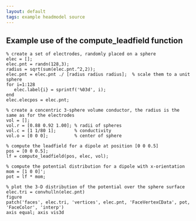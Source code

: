 ```yaml
---
layout: default
tags: example headmodel source
---
```



## Example use of the compute_leadfield function

	
	% create a set of electrodes, randomly placed on a sphere
	elec = [];
	elec.pnt = randn(128,3);
	radius = sqrt(sum(elec.pnt.^2,2));
	elec.pnt = elec.pnt ./ [radius radius radius];  % scale them to a unit sphere
	for i=1:128
	   elec.label{i} = sprintf('%03d', i);
	end
	elec.elecpos = elec.pnt;
	
	% create a concentric 3-sphere volume conductor, the radius is the same as for the electrodes
	vol = [];
	vol.r = [0.88 0.92 1.00]; % radii of spheres
	vol.c = [1 1/80 1];       % conductivity
	vol.o = [0 0 0];          % center of sphere
	
	% compute the leadfield for a dipole at position [0 0 0.5]
	pos = [0 0 0.5];
	lf = compute_leadfield(pos, elec, vol);
	
	% compute the potential distribution for a dipole with x-orientation
	mom = [1 0 0]';
	pot = lf * mom;
	
	% plot the 3-D distribution of the potential over the sphere surface
	elec.tri = convhulln(elec.pnt)
	figure
	patch('faces', elec.tri, 'vertices', elec.pnt, 'FaceVertexCData', pot, 'FaceColor', 'interp')
	axis equal; axis vis3d



